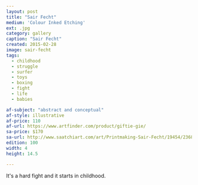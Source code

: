 ```yaml
---
layout: post
title: "Sair Fecht"
medium: 'Colour Inked Etching'
ext: .jpg
category: gallery
caption: "Sair Fecht"
created: 2015-02-28
image: sair-fecht
tags:
  - childhood
  - struggle
  - surfer
  - toys
  - boxing
  - fight
  - life
  - babies

af-subject: "abstract and conceptual"
af-style: illustrative
af-price: 110
af-url: https://www.artfinder.com/product/giftie-gie/
sa-price: $170
sa-url: http://www.saatchiart.com/art/Printmaking-Sair-Fecht/19454/2368230/view
edition: 100
width: 4
height: 14.5

---
```


It's a hard fight and it starts in childhood.
